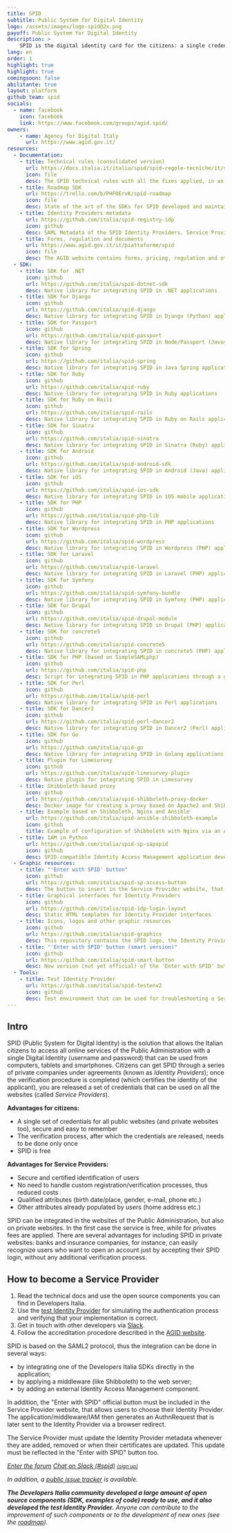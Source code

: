 ```yaml
---
title: SPID
subtitle: Public System for Digital Identity
logo: /assets/images/logo-spid@2x.png
payoff: Public System for Digital Identity
description: >
    SPID is the digital identity card for the citizens: a single credential system, with a verified identity, that can be integrated on public and private websites.
lang: en
order: 1
highlight: true
highlight: true
comingsoon: false
abilitante: true
layout: platform
github_team: spid
socials:
  - name: facebook
    icon: facebook
    link: https://www.facebook.com/groups/agid.spid/
owners:
    - name: Agency for Digital Italy
      url: https://www.agid.gov.it/
resources:
  - Documentation:
    - title: Technical rules (consolidated version)
      url: https://docs.italia.it/italia/spid/spid-regole-tecniche/it/stabile/
      icon: file
      desc: The SPID technical rules with all the fixes applied, in an easy to read version published on Docs Italia
    - title: Roadmap SDK
      url: https://trello.com/b/PHF0ErvK/spid-roadmap
      icon: file
      desc: State of the art of the SDKs for SPID developed and maintained by the Developers Italia community
    - title: Identity Providers metadata
      url: https://github.com/italia/spid-registry-idp
      icon: github
      desc: SAML Metadata of the SPID Identity Providers. Service Providers are required to keep metadata up-to-date
    - title: Forms, regulation and documents
      url: https://www.agid.gov.it/it/piattaforme/spid
      icon: file
      desc: The AGID website contains forms, pricing, regulation and other documents about SPID
  - SDK:
    - title: SDK for .NET
      icon: github
      url: https://github.com/italia/spid-dotnet-sdk
      desc: Native library for integrating SPID in .NET applications
    - title: SDK for Django
      icon: github
      url: https://github.com/italia/spid-django
      desc: Native library for integrating SPID in Django (Python) applications
    - title: SDK for Passport
      icon: github
      url: https://github.com/italia/spid-passport
      desc: Native library for integrating SPID in Node/Passport (Javascript) applications
    - title: SDK for Spring
      icon: github
      url: https://github.com/italia/spid-spring
      desc: Native library for integrating SPID in Java Spring applications
    - title: SDK for Ruby
      icon: github
      url: https://github.com/italia/spid-ruby
      desc: Native library for integrating SPID in Ruby applications
    - title: SDK for Ruby on Rails
      icon: github
      url: https://github.com/italia/spid-rails
      desc: Native library for integrating SPID in Ruby on Rails applications
    - title: SDK for Sinatra
      icon: github
      url: https://github.com/italia/spid-sinatra
      desc: Native library for integrating SPID in Sinatra (Ruby) applications
    - title: SDK for Android
      icon: github
      url: https://github.com/italia/spid-android-sdk
      desc: Native library for integrating SPID in Android (Java) applications
    - title: SDK for iOS
      icon: github
      url: https://github.com/italia/spid-ios-sdk
      desc: Native library for integrating SPID in iOS mobile applications
    - title: SDK for PHP
      icon: github
      url: https://github.com/italia/spid-php-lib
      desc: Native library for integrating SPID in PHP applications
    - title: SDK for Wordpress
      icon: github
      url: https://github.com/italia/spid-wordpress
      desc: Native library for integrating SPID in Wordpress (PHP) applications
    - title: SDK for Laravel
      icon: github
      url: https://github.com/italia/spid-laravel
      desc: Native library for integrating SPID in Laravel (PHP) applications
    - title: SDK for Symfony
      icon: github
      url: https://github.com/italia/spid-symfony-bundle
      desc: Native library for integrating SPID in Symfony (PHP) applications
    - title: SDK for Drupal
      icon: github
      url: https://github.com/italia/spid-drupal-module
      desc: Native library for integrating SPID in Drupal (PHP) applications
    - title: SDK for concrete5
      icon: github
      url: https://github.com/italia/spid-concrete5
      desc: Native library for integrating SPID in concrete5 (PHP) applications
    - title: SDK for PHP (based on SimpleSAMLphp)
      icon: github
      url: https://github.com/italia/spid-php
      desc: Script for integrating SPID in PHP applications through a guided installer of SimpleSAMLphp
    - title: SDK for Perl
      icon: github
      url: https://github.com/italia/spid-perl
      desc: Native library for integrating SPID in Perl applications
    - title: SDK for Dancer2
      icon: github
      url: https://github.com/italia/spid-perl-dancer2
      desc: Native library for integrating SPID in Dancer2 (Perl) applications
    - title: SDK for Go
      icon: github
      url: https://github.com/italia/spid-go
      desc: Native library for integrating SPID in Golang applications
    - title: Plugin for Limesurvey
      icon: github
      url: https://github.com/italia/spid-limesurvey-plugin
      desc: Native plugin for integrating SPID in Limesurvey
    - title: Shibboleth-based proxy
      icon: github
      url: https://github.com/italia/spid-shibboleth-proxy-docker
      desc: Docker image for creating a proxy based on Apache2 and Shibboleth
    - title: Example based on Shibboleth, Nginx and Ansible
      url: https://github.com/italia/spid-ansible-shibboleth-example
      icon: github
      title: Example of configuration of Shibboleth with Nginx via an Ansible playbook
    - title: IAM in Python
      url: https://github.com/italia/spid-sp-sapspid
      icon: github
      desc: SPID-compatible Identity Access Management application developed in Python
  - Graphic resources:
    - title: "'Enter with SPID' button"
      icon: github
      url: https://github.com/italia/spid-sp-access-button
      desc: The button to insert in the Service Provider website, that allows users to choose their Identity Provider
    - title: Graphical interfaces for Identity Providers
      icon: github
      url: https://github.com/italia/spid-idp-login-layout
      desc: Static HTML templates for Identity Provider interfaces
    - title: Icons, logos and other graphic resources
      icon: github
      url: https://github.com/italia/spid-graphics
      desc: This repository contains the SPID logo, the Identity Providers logos and other graphic resources
    - title: "'Enter with SPID' button (smart version)"
      icon: github
      url: https://github.com/italia/spid-smart-button
      desc: New version (not yet official) of the 'Enter with SPID' button, that allows users to choose their Identity Provider
  - Tools:
    - title: Test Identity Provider
      url: https://github.com/italia/spid-testenv2
      icon: github
      desc: Test environment that can be used for troubleshooting a Service Provider implementation. It provides full validation against the official SPID rules and can be run as a local application too
---
```


## Intro

SPID (Public System for Digital Identity) is the solution that allows the Italian citizens to access all online services of the Public Administration with a single Digital Identity (username and password) that can be used from computers, tablets and smartphones.
Citizens can get SPID through a series of private companies under agreements (known as *Identity Providers*); once the verification procedure is completed (which certifies the identity of the applicant), you are released a set of credentials that can be used on all the websites (called *Service Providers*).

**Advantages for citizens:**

- A single set of credentials for all public websites (and private websites too), secure and easy to remember
- The verification process, after which the credentials are released, needs to be done only once
- SPID is free

**Advantages for Service Providers:**

- Secure and certified identification of users
- No need to handle custom registration/verification processes, thus reduced costs
- Qualified attributes (birth date/place, gender, e-mail, phone etc.)
- Other attributes already populated by users (home address etc.)

SPID can be integrated in the websites of the Public Administration, but also on private websites. In the first case the service is free, while for privates fees are applied. There are several advantages for including SPID in private websites: banks and insurance companies, for instance, can easily recognize users who want to open an account just by accepting their SPID login, without any additional verification process.

## How to become a Service Provider

1. Read the technical docs and use the open source components you can find in Developers Italia.
2. Use the [test Identity Provider](https://github.com/italia/spid-testenv2) for simulating the authentication process and verifying that your implementation is correct.
3. Get in touch with other developers via [Slack](https://slack.developers.italia.it/).
4. Follow the accreditation procedore described in the [AGID website](https://www.spid.gov.it/come-diventare-fornitore-di-servizi-pubblici-e-privati-con-spid).

SPID is based on the SAML2 protocol, thus the integration can be done in several ways:

- by integrating one of the Developers Italia SDKs directly in the application;
- by applying a middleware (like Shibboleth) to the web server;
- by adding an external Identity Access Management component.

In addition, the "Enter with SPID" official button must be included in the Service Provider website, that allows users to choose their Identity Provider. The application/middleware/IAM then generates an AuthnRequest that is later sent to the Identity Provider via a browser redirect.

The Service Provider must update the Identity Provider metadata whenever they are added, removed or when their certificates are updated. This update must be reflected in the "Enter with SPID" button too.

<a class="btn btn-primary" href="https://forum.italia.it/c/spid"><i class="it-horn" /> Enter the forum</a>
<a class="btn btn-primary" href="https://developersitalia.slack.com/messages/C73R3UQE8"><i class="it-comment" /> Chat on Slack (#spid)</a> <a href="https://slack.developers.italia.it/"><small>(sign up)</small></a>

In addition, a [public issue tracker](https://github.com/italia/spid/issues) is available.

**The Developers Italia community developed a large amount of open source components (SDK, examples of code) ready to use, and it also developed the test Identity Provider.** Anyone can contribute to the improvement of such components or to the development of new ones (see the [roadmap](https://trello.com/b/PHF0ErvK/spid-roadmap)).